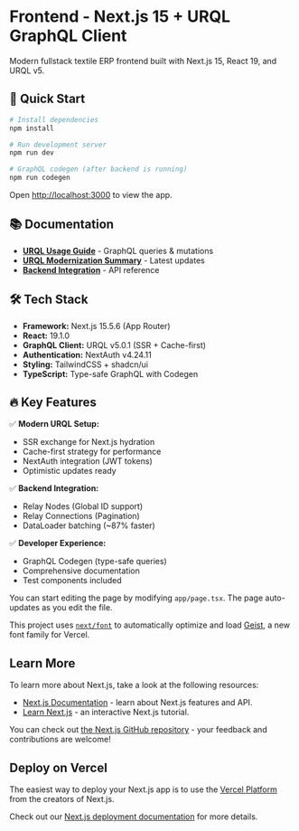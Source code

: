 # Frontend - Next.js 15 + URQL GraphQL Client

Modern fullstack textile ERP frontend built with Next.js 15, React 19, and URQL v5.

## 🚀 Quick Start

```bash
# Install dependencies
npm install

# Run development server
npm run dev

# GraphQL codegen (after backend is running)
npm run codegen
```

Open [http://localhost:3000](http://localhost:3000) to view the app.

## 📚 Documentation

- **[URQL Usage Guide](./URQL_USAGE_GUIDE.md)** - GraphQL queries & mutations
- **[URQL Modernization Summary](./URQL_MODERNIZATION_SUMMARY.md)** - Latest updates
- **[Backend Integration](../server/HOW_TO_ADD_NEW_FEATURES.md)** - API reference

## 🛠️ Tech Stack

- **Framework:** Next.js 15.5.6 (App Router)
- **React:** 19.1.0
- **GraphQL Client:** URQL v5.0.1 (SSR + Cache-first)
- **Authentication:** NextAuth v4.24.11
- **Styling:** TailwindCSS + shadcn/ui
- **TypeScript:** Type-safe GraphQL with Codegen

## 🔥 Key Features

✅ **Modern URQL Setup:**
- SSR exchange for Next.js hydration
- Cache-first strategy for performance
- NextAuth integration (JWT tokens)
- Optimistic updates ready

✅ **Backend Integration:**
- Relay Nodes (Global ID support)
- Relay Connections (Pagination)
- DataLoader batching (~87% faster)

✅ **Developer Experience:**
- GraphQL Codegen (type-safe queries)
- Comprehensive documentation
- Test components included

You can start editing the page by modifying `app/page.tsx`. The page auto-updates as you edit the file.

This project uses [`next/font`](https://nextjs.org/docs/app/building-your-application/optimizing/fonts) to automatically optimize and load [Geist](https://vercel.com/font), a new font family for Vercel.

## Learn More

To learn more about Next.js, take a look at the following resources:

- [Next.js Documentation](https://nextjs.org/docs) - learn about Next.js features and API.
- [Learn Next.js](https://nextjs.org/learn) - an interactive Next.js tutorial.

You can check out [the Next.js GitHub repository](https://github.com/vercel/next.js) - your feedback and contributions are welcome!

## Deploy on Vercel

The easiest way to deploy your Next.js app is to use the [Vercel Platform](https://vercel.com/new?utm_medium=default-template&filter=next.js&utm_source=create-next-app&utm_campaign=create-next-app-readme) from the creators of Next.js.

Check out our [Next.js deployment documentation](https://nextjs.org/docs/app/building-your-application/deploying) for more details.
